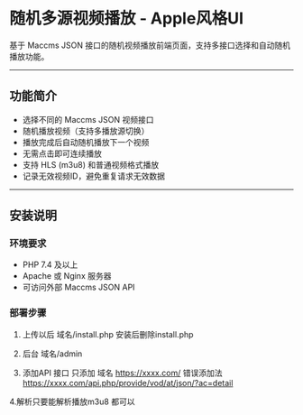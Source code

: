 # 随机多源视频播放 - Apple风格UI

基于 Maccms JSON 接口的随机视频播放前端页面，支持多接口选择和自动随机播放功能。

---

## 功能简介

- 选择不同的 Maccms JSON 视频接口
- 随机播放视频（支持多播放源切换）
- 播放完成后自动随机播放下一个视频
- 无需点击即可连续播放
- 支持 HLS (m3u8) 和普通视频格式播放
- 记录无效视频ID，避免重复请求无效数据

---

## 安装说明

### 环境要求

- PHP 7.4 及以上
- Apache 或 Nginx 服务器
- 可访问外部 Maccms JSON API








### 部署步骤

1. 上传以后  域名/install.php  安装后删除install.php

2. 后台   域名/admin

3. 添加API 接口  只添加  域名  https://xxxx.com/
错误添加法  https://xxxx.com/api.php/provide/vod/at/json/?ac=detail

4.解析只要能解析播放m3u8  都可以


 








 
